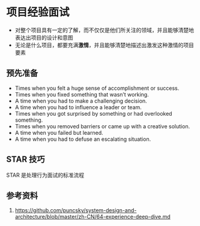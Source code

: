# 项目经验面试

- 对整个项目具有一定的了解，而不仅仅是他们所关注的领域，并且能够清楚地表达出项目的设计和意图
- 无论是什么项目，都要充满**激情**，并且能够清楚地描述出激发这种激情的项目要素

## 预先准备

- Times when you felt a huge sense of accomplishment or success.
- Times when you fixed something that wasn’t working.
- A time when you had to make a challenging decision.
- A time when you had to influence a leader or team.
- Times when you got surprised by something or had overlooked something.
- Times when you removed barriers or came up with a creative solution.
- A time when you failed but learned.
- A time when you had to defuse​ an escalating situation.

## STAR 技巧

STAR 是处理行为面试的标准流程


## 参考资料

1. https://github.com/puncsky/system-design-and-architecture/blob/master/zh-CN/64-experience-deep-dive.md
